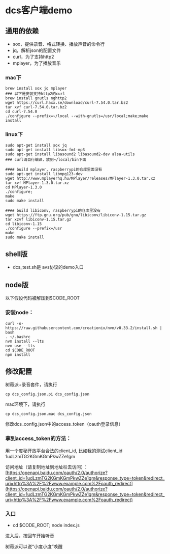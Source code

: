 # dcs客户端demo

## 通用的依赖
  * sox，提供录音、格式转换、播放声音的命令行
  * jq，解析json的配置文件
  * curl，为了支持http2
  * mplayer，为了播放音乐


### mac下
```shell
brew install sox jq mplayer
### 以下是安装支持http2的curl
brew install gnutls nghttp2
wget https://curl.haxx.se/download/curl-7.54.0.tar.bz2
tar xvf curl-7.54.0.tar.bz2
cd curl-7.54.0
./configure --prefix=~/local --with-gnutls=/usr/local;make;make install
```

### linux下
```shell
sudo apt-get install sox jq  
sudo apt-get install libsox-fmt-mp3
sudo apt-get install libasound2 libasound2-dev alsa-utils
### curl请自行编译，放到~/local/bin下面

#### build mplayer, raspberrypi的仓库里面没有
sudo apt-get install libmpg123-dev
wget http://www.mplayerhq.hu/MPlayer/releases/MPlayer-1.3.0.tar.xz
tar xvf MPlayer-1.3.0.tar.xz
cd MPlayer-1.3.0
./configure;
make
sudo make install

#### build libiconv, raspberrypi的仓库里没有
wget https://ftp.gnu.org/pub/gnu/libiconv/libiconv-1.15.tar.gz
tar xzvf libiconv-1.15.tar.gz
cd libiconv-1.15
./configure --prefix=/usr
make
sudo make install

```



## shell版
  * dcs_test.sh是 avs协议的demo入口


## node版

 以下假设代码被解压到$CODE_ROOT

### 安装node：

```shell
curl -o- https://raw.githubusercontent.com/creationix/nvm/v0.33.2/install.sh | bash
. ~/.bashrc
nvm install --lts
nvm use --lts
cd $CODE_ROOT
npm install
```

## 修改配置

树莓派+录音套件，请执行

```shell
cp dcs_config.json.pi dcs_config.json
```

mac环境下，请执行
```shell
cp dcs_config.json.mac dcs_config.json
```

修改dcs_config.json中的access_token（oauth登录信息）


### 拿到access_token的方法：

用一个度秘开放平台合法的client_id, 比如我的测试client_id 1udLzmTG2KGmKGmPkwZZe1gm

访问地址（请复制地址到地址栏去访问）：[https://openapi.baidu.com/oauth/2.0/authorize?client_id=1udLzmTG2KGmKGmPkwZZe1gm&response_type=token&redirect_uri=http%3A%2F%2Fwww.example.com%2Foauth_redirect](https://openapi.baidu.com/oauth/2.0/authorize?client_id=1udLzmTG2KGmKGmPkwZZe1gm&response_type=token&redirect_uri=http%3A%2F%2Fwww.example.com%2Foauth_redirect)

### 入口
  * cd $CODE_ROOT; node index.js

进入后，按回车开始听音

树莓派可以说“小度小度”唤醒


